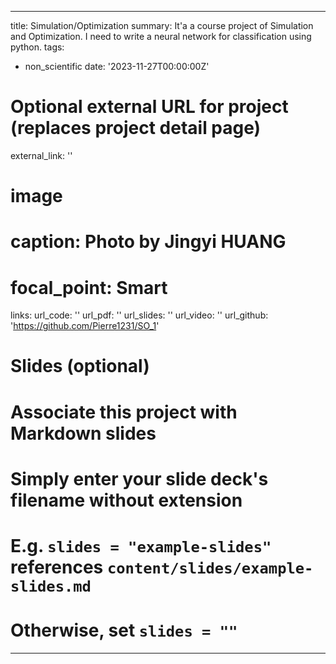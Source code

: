 <!--
 * @Author: HUANG Jingyi
 * @Date: 2024-01-07 22:40:15
 * @LastEditors: HUANG Jingyi
 * @LastEditTime: 2024-01-07 23:07:10
 * @FilePath: \Jingyi-web\content\en\project\SO\index.md
 * @Description: 
 * 
 * Copyright (c) 2024 by Pierre, All Rights Reserved. 
-->
---
title: Simulation/Optimization
summary: It'a a course project of Simulation and Optimization. I need to write a neural network for classification using python.
tags:

- non_scientific
date: '2023-11-27T00:00:00Z'

# Optional external URL for project (replaces project detail page)

external_link: ''

# image

# caption: Photo by Jingyi HUANG

# focal_point: Smart

links:
url_code: ''
url_pdf: ''
url_slides: ''
url_video: ''
url_github: '<https://github.com/Pierre1231/SO_1>'

# Slides (optional)

# Associate this project with Markdown slides

# Simply enter your slide deck's filename without extension

# E.g. `slides = "example-slides"` references `content/slides/example-slides.md`

# Otherwise, set `slides = ""`

---
